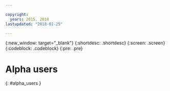 ```yaml
---

copyright:
  years: 2015, 2018
lastupdated: "2018-01-25"

---
```


{:new_window: target="_blank"}
{:shortdesc: .shortdesc}
{:screen: .screen}
{:codeblock: .codeblock}
{:pre: .pre}


# Alpha users
{: #alpha_users }







